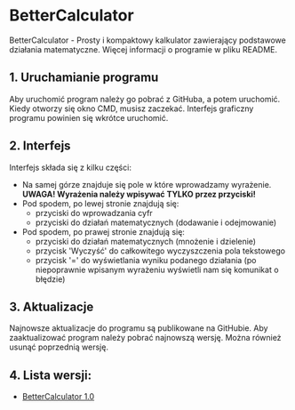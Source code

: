 # BetterCalculator
BetterCalculator - Prosty i kompaktowy kalkulator zawierający podstawowe działania matematyczne. Więcej informacji o programie w pliku README.

## 1. Uruchamianie programu
Aby uruchomić program należy go pobrać z GitHuba, a potem uruchomić. Kiedy otworzy się okno CMD, musisz zaczekać. Interfejs graficzny programu powinien się wkrótce uruchomić.

## 2. Interfejs
Interfejs składa się z kilku części:
- Na samej górze znajduje się pole w które wprowadzamy wyrażenie. **UWAGA! Wyrażenia należy wpisywać TYLKO przez przyciski!**
- Pod spodem, po lewej stronie znajdują się:
  - przyciski do wprowadzania cyfr
  - przyciski do działań matematycznych (dodawanie i odejmowanie)
- Pod spodem, po prawej stronie znajdują się:
  - przyciski do działań matematycznych (mnożenie i dzielenie)
  - przycisk 'Wyczyść' do całkowitego wyczyszczenia pola tekstowego
  - przycisk '=' do wyświetlania wyniku podanego działania (po niepoprawnie wpisanym wyrażeniu wyświetli nam się komunikat o błędzie)

## 3. Aktualizacje
Najnowsze aktualizacje do programu są publikowane na GitHubie. Aby zaaktualizować program należy pobrać najnowszą wersję. Można również usunąć poprzednią wersję.

## 4. Lista wersji:
- [BetterCalculator 1.0](https://github.com/watsoneq/BetterCalculator/releases/tag/1.0)
